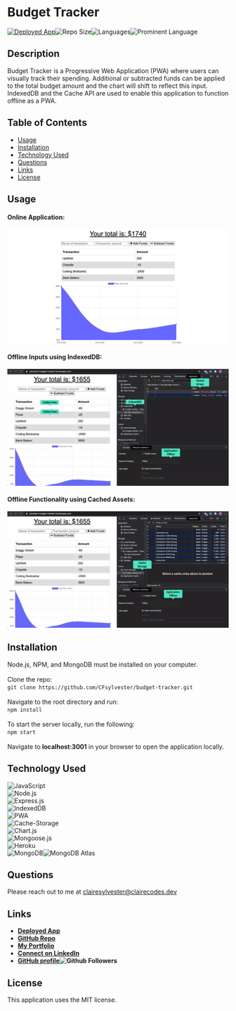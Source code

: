 # Budget Tracker

 <a href="https://sylvester-budget-tracker.herokuapp.com/">![Deployed App](https://img.shields.io/badge/-Deployed-success?style=for-the-badge)</a>![Repo Size](https://img.shields.io/github/repo-size/CFsylvester/budget-tracker?color=blueviolet&style=for-the-badge)![Languages](https://img.shields.io/github/languages/count/CFsylvester/budget-tracker?color=pink&style=for-the-badge)![Prominent Language](https://img.shields.io/github/languages/top/CFsylvester/budget-tracker?style=for-the-badge)

## Description
Budget Tracker is a Progressive Web Application (PWA) where users can visually track their spending. Additional or subtracted funds can be applied to the total budget amount and the chart will shift to reflect this input. IndexedDB and the Cache API are used to enable this application to function offline as a PWA. 

## Table of Contents
  - [Usage](#Usage)
  - [Installation](#installation)
  - [Technology Used](#technology-used)
  - [Questions](#questions)
  - [Links](#links)
  - [License](#license)
  
## Usage

#### Online Application:

![Homepage](./public/images/app-homepage.png)

 #### Offline Inputs using IndexedDB:
 
![IndexedDB](./public/images/app-indexedDB.png)

 #### Offline Functionality using Cached Assets:

![Cache](./public/images/app-cached-storage.png)
  
  ## Installation
  Node.js, NPM, and MongoDB must be installed on your computer. <br />
  <br />Clone the repo: <br />
      `git clone https://github.com/CFsylvester/budget-tracker.git` <br />
  <br />Navigate to the root directory and run: <br />
      `npm install` <br />
  <br />To start the server locally, run the following: <br />
      `npm start` <br />
  <br />Navigate to <b>localhost:3001</b> in your browser to open the application locally.

  ## Technology Used
  ![JavaScript](https://img.shields.io/badge/-Javascript-darkblue?style=for-the-badge) <br />
  ![Node.js](https://img.shields.io/badge/-Node.js-informational?style=for-the-badge) <br />
  ![Express.js](https://img.shields.io/badge/-Express-blueviolet?style=for-the-badge) <br />
  ![IndexedDB](https://img.shields.io/badge/-indexedDB-teal?style=for-the-badge) <br />
  ![PWA](https://img.shields.io/badge/-PWA-white?style=for-the-badge) <br />
  ![Cache-Storage](https://img.shields.io/badge/-Cache--Storage-red?style=for-the-badge) <br />
  ![Chart.js](https://img.shields.io/badge/-Chart.js-ff69b4?style=for-the-badge) <br />
  ![Mongoose.js](https://img.shields.io/badge/-Mongoose-9cf?style=for-the-badge)  <br />
  ![Heroku](https://img.shields.io/badge/Server-Heroku-inactive?style=for-the-badge) <br /> 
  ![MongoDB](https://img.shields.io/badge/Database-MonogoDb-lightgrey&?style=for-the-badge)![MongoDB Atlas](https://img.shields.io/badge/Cloud%20Database-MongoDB%20Atlas-blue?style=for-the-badge) 
  
  ## Questions
  Please reach out to me at [clairesylvester@clairecodes.dev](mailto:clairesylvester@clairecodes.dev?subject=[GitHub%budget-tracker]%20Source%20Han%20Sans)

  ## Links
  - **[Deployed App](https://sylvester-budget-tracker.herokuapp.com/)**
  - **[GitHub Repo](https://github.com/CFsylvester/budget-tracker)**
  - **[My Portfolio](clairecodes.dev)**
  - **[Connect on LinkedIn](https://www.linkedin.com/in/claire-sylvester-386373143/)**
  - **[GitHub profile](https://github.com/CFsylvester)![Github Followers](https://img.shields.io/github/followers/CFsylvester?style=social)**

  ## License 
  This application uses the MIT license.  
